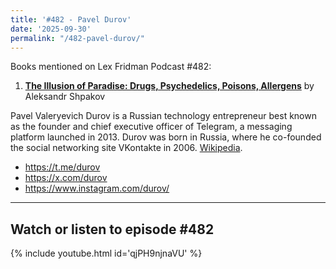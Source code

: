 ```yaml
---
title: '#482 - Pavel Durov'
date: '2025-09-30'
permalink: "/482-pavel-durov/"
---
```


Books mentioned on Lex Fridman Podcast #482:

1. <b><a href="https://books.google.rs/books/about/%D0%98%D0%BB%D0%BB%D1%8E%D0%B7%D0%B8%D1%8F_%D1%80%D0%B0%D1%8F.html?id=6nAPGwAACAAJ&redir_esc=y" target="_blank">The Illusion of Paradise: Drugs, Psychedelics, Poisons, Allergens</a></b> by Aleksandr Shpakov

<!--more-->

Pavel Valeryevich Durov is a Russian technology entrepreneur best known as the founder and chief executive officer of Telegram, a messaging platform launched in 2013. Durov was born in Russia, where he co-founded the social networking site VKontakte in 2006. <a href="https://en.wikipedia.org/wiki/Pavel_Durov" target="_blank">Wikipedia</a>.

- <a href="https://t.me/durov" target="_blank">https://t.me/durov</a>
- <a href="https://x.com/durov" target="_blank">https://x.com/durov</a>
- <a href="https://www.instagram.com/durov/" target="_blank">https://www.instagram.com/durov/</a>

- - - - - -

## Watch or listen to episode #482

{% include youtube.html id='qjPH9njnaVU' %}